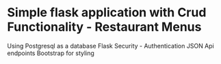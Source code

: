 # Simple flask application with Crud Functionality - Restaurant Menus
Using Postgresql as a database
Flask Security - Authentication
JSON Api endpoints
Bootstrap for styling
